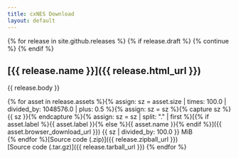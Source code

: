 ```yaml
---
title: cxNES Download
layout: default
---
```


{% for release in site.github.releases %}
 {% if release.draft %}
    {% continue %}
  {% endif %}
## [{{ release.name }}]({{ release.html_url }})  

  {{ release.body }}

{% for asset in release.assets %}{% assign: sz = asset.size | times: 100.0 | divided_by: 1048576.0 | plus: 0.5 %}{% assign: sz = sz %}{% capture sz %}{{ sz }}{% endcapture %}{% assign: sz = sz | split: "."  | first %}[{% if asset.label %}{{ asset.label }}{% else %}{{ asset.name }}{% endif %}]({{ asset.browser_download_url }}) {{ sz | divided_by: 100.0 }} MiB  
{% endfor %}[Source code (.zip)]({{ release.zipball_url }})  
[Source code (.tar.gz)]({{ release.tarball_url }})
{% endfor %}


